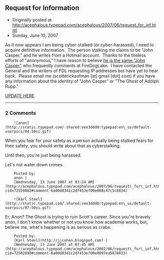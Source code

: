 ## Request for Information

 * Originally posted at http://acephalous.typepad.com/acephalous/2007/06/request_for_inf.html
 * Sunday, June 10, 2007



As it now appears I am being cyber-stalked (or cyber-harassed), I
need to acquire definitive information.  The person stalking me claims
to be "John Casper," and he writes from a Hotmail account.  Thanks to
the tireless efforts of "anonymous," I have reason to believe [he is the same "John Casper"](http://www.firedoglake.com/2007/02/28/a-tale-of-two-georges/#comment-529416)
who frequently comments at FireDogLake.  I have contacted the General
and the writers of FDL requesting IP addresses but have yet to hear
back.  Please email me (scotterickaufman [at] gmail [dot] com) if you have any information about the identity
of "John Casper" or "The Ghost of Adolph Rupp."

[UPDATE HERE](http://acephalous.typepad.com/acephalous/2007/06/update\_on\_the\_s.html).

		

* * *

### 2 Comments 

		

                
[]()

	

		![anon](http://static.typepad.com/.shared:vee3ddd0:typepad:en\_us/default-userpics/04-50si.gif)
	

	

		

When you fear for your safety as a person actually being stalked fears for their safety, you should write about that as cyberstalking.

Until then, you're just being harassed.

Let's not water down crimes.

	

		Posted by:
		anon |
		[Wednesday, 13 June 2007 at 03:24 AM](http://acephalous.typepad.com/acephalous/2007/06/request\_for\_inf.html?cid=72559082#comment-6a00d8341c2df453ef00e008c47c5c8834)

[]()

	

		![Karl Steel](http://static.typepad.com/.shared:vee3ddd0:typepad:en\_us/default-userpics/07-50si.gif)
	

	

		

Er, Anon? The Ghost is trying to ruin Scott's career. Since you're bravely anon, I don't know whether or not you know how academia works, but, believe me, what's happening is as serious as crabs.

	

		Posted by:
		[Karl Steel](http://jjcohen.blogspot.com) |
		[Wednesday, 13 June 2007 at 07:45 AM](http://acephalous.typepad.com/acephalous/2007/06/request\_for\_inf.html?cid=72582890#comment-6a00d8341c2df453ef00e0097ea5878833)

		

        